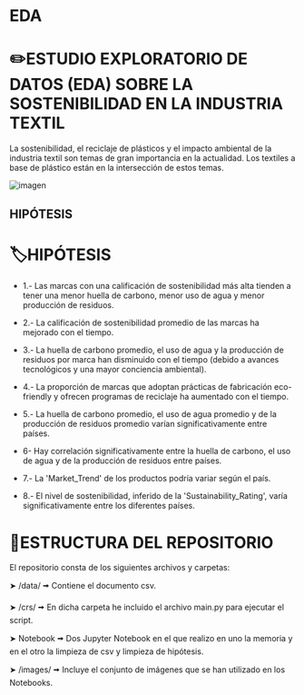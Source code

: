 # EDA
# ✏️**ESTUDIO EXPLORATORIO DE DATOS (EDA) SOBRE LA SOSTENIBILIDAD EN LA INDUSTRIA TEXTIL**
La sostenibilidad, el reciclaje de plásticos y el impacto ambiental de la industria textil son temas de gran importancia en la actualidad. Los textiles a base de plástico están en la intersección de estos temas.


![imagen](https://www.datacolor.com/wp-content/uploads/2021/07/shutterstock_1474085432-900x500.jpg)
## **HIPÓTESIS**

# 🏷️**HIPÓTESIS**

* 1.- Las marcas con una calificación de sostenibilidad más alta tienden a tener una menor huella de carbono, menor uso de agua y menor producción de residuos.

* 2.- La calificación de sostenibilidad promedio de las marcas ha mejorado con el tiempo.

* 3.- La huella de carbono promedio, el uso de agua y la producción de residuos por marca han disminuido con el tiempo (debido a avances tecnológicos y una mayor conciencia ambiental).

* 4.- La proporción de marcas que adoptan prácticas de fabricación eco-friendly y ofrecen programas de reciclaje ha aumentado con el tiempo.

* 5.- La huella de carbono promedio, el uso de agua promedio y de la producción de residuos promedio varían significativamente entre países.

* 6- Hay correlación significativamente entre la huella de carbono, el uso de agua y de la producción de residuos entre países.

* 7.- La 'Market_Trend' de los productos podría variar según el país.

* 8.- El nivel de sostenibilidad, inferido de la 'Sustainability_Rating', varía significativamente entre los diferentes países.

# 📂**ESTRUCTURA DEL REPOSITORIO**

El repositorio consta de los siguientes archivos y carpetas:

➤ /data/ 🠪 Contiene el documento csv.

➤ /crs/ 🠪 En dicha carpeta he incluido el archivo main.py para ejecutar el script.

➤ Notebook 🠪 Dos Jupyter Notebook en el que realizo en uno la memoria y en el otro la limpieza de csv y limpieza de hipótesis.

➤ /images/ 🠪 Incluye el conjunto de imágenes que se han utilizado en los Notebooks.

